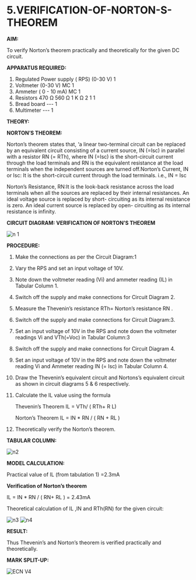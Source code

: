 # 5.VERIFICATION-OF-NORTON-S-THEOREM

**AIM:**

To verify Norton’s theorem practically and theoretically for the given DC circuit.

**APPARATUS REQUIRED:**

1.	Regulated Power supply ( RPS)	(0-30 V)	1
2.	Voltmeter	(0-30 V) MC	1
3.	Ammeter	( 0 - 10 mA) MC	1
4.	Resistors	470 Ω 560 Ω 1 K Ω	2 1 1
5.	Bread board	---	1
6.	Multimeter	---	1

**THEORY:**

**NORTON’S THEOREM:**

Norton’s theorem states that, ‘a linear two-terminal circuit can be replaced by an equivalent circuit consisting of a current source, IN (=Isc) in parallel with a resistor RN (= RTh), where IN (=Isc) is the short-circuit current through the load terminals and RN is the equivalent resistance at the load terminals when the independent sources are turned off.Norton’s Current, IN or Isc:
It is the short-circuit current through the load terminals. i.e., IN = Isc

Norton’s Resistance, RN:It is the look-back resistance across the load terminals when all the sources are replaced by their internal resistances. An ideal voltage source is replaced by short- circuiting as its internal resistance is zero. An ideal current source is replaced by open- circuiting as its internal resistance is infinity.
 
**CIRCUIT DIAGRAM: VERIFICATION OF NORTON’S THEOREM**

![n 1](https://github.com/user-attachments/assets/c1d6c42d-3115-47af-8172-93f6d8efc474)


**PROCEDURE:**

1.	Make the connections as per the Circuit Diagram:1

2.	Vary the RPS and set an input voltage of 10V.

3.	Note down the voltmeter reading (Vi) and ammeter reading (IL) in Tabular Column 1.

4.	Switch off the supply and make connections for Circuit Diagram 2.

5.	Measure the Thevenin’s resistance RTh= Norton’s resistance RN .

6.	Switch off the supply and make connections for Circuit Diagram:3.

7.	Set an input voltage of 10V in the RPS and note down the voltmeter readings Vi and VTh(=Voc) in Tabular Column:3

8.	Switch off the supply and make connections for Circuit Diagram 4.

9.	Set an input voltage of 10V in the RPS and note down the voltmeter reading Vi and Ammeter reading IN (= Isc) in Tabular Column 4.

10.	Draw the Thevenin’s equivalent circuit and Nortons’s equivalent circuit as shown in circuit diagrams 5 & 6 respectively.

11.	Calculate the IL value using the formula

   	Thevenin’s Theorem IL = VTh/ ( RTh+ R L)

   	Norton’s Theorem IL = IN * RN / ( RN + RL )

12.	Theoretically verify the Norton’s theorem.

**TABULAR COLUMN:**

![n2](https://github.com/user-attachments/assets/d5bc000a-005d-4dc9-be10-e1aa28253b4e)

**MODEL CALCULATION:**

Practical value of IL (from tabulation 1) =2.3mA

**Verification of Norton’s theorem**

IL = IN * RN / ( RN+ RL ) = 2.43mA

Theoretical calculation of IL ,IN and RTh(RN) for the given circuit:

![n3](https://github.com/user-attachments/assets/80bd8373-0d5d-4ff2-bb1f-414bc40cb910)
![n4](https://github.com/user-attachments/assets/db9cdf9c-32ba-4ab0-92bd-2a61d5a98da1)

**RESULT:**

Thus Thevenin’s and Norton’s theorem is verified practically and theoretically.

**MARK SPLIT-UP:**

![ECN V4](https://github.com/user-attachments/assets/8f391375-be79-4052-a047-a051f0321da0)

